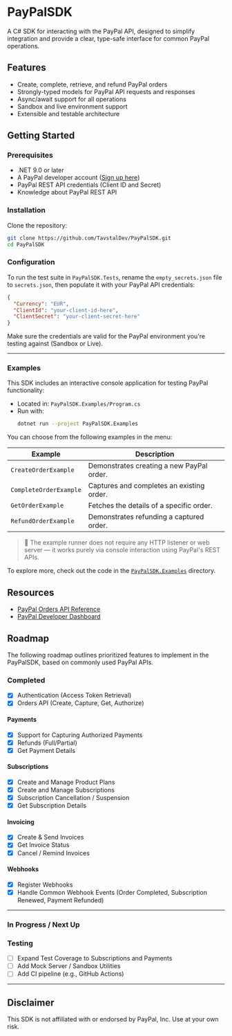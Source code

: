 # PayPalSDK

A C# SDK for interacting with the PayPal API, designed to simplify integration and provide a clear, type-safe interface for common PayPal operations.

## Features

- Create, complete, retrieve, and refund PayPal orders
- Strongly-typed models for PayPal API requests and responses
- Async/await support for all operations
- Sandbox and live environment support
- Extensible and testable architecture

## Getting Started

### Prerequisites

- .NET 9.0 or later
- A PayPal developer account ([Sign up here](https://developer.paypal.com/))
- PayPal REST API credentials (Client ID and Secret)
- Knowledge about PayPal REST API

### Installation

Clone the repository:

```bash
git clone https://github.com/TavstalDev/PayPalSDK.git
cd PayPalSDK
```

### Configuration

To run the test suite in `PayPalSDK.Tests`, rename the `empty_secrets.json` file to `secrets.json`, then populate it with your PayPal API credentials:

```json
{
  "Currency": "EUR",
  "ClientId": "your-client-id-here",
  "ClientSecret": "your-client-secret-here"
}
```

Make sure the credentials are valid for the PayPal environment you're testing against (Sandbox or Live).

---

### Examples

This SDK includes an interactive console application for testing PayPal functionality:

- Located in: `PayPalSDK.Examples/Program.cs`
- Run with:  
  ```bash
  dotnet run --project PayPalSDK.Examples
  ```

You can choose from the following examples in the menu:

| Example                 | Description                                |
|-------------------------|--------------------------------------------|
| `CreateOrderExample`    | Demonstrates creating a new PayPal order.  |
| `CompleteOrderExample`  | Captures and completes an existing order.  |
| `GetOrderExample`       | Fetches the details of a specific order.   |
| `RefundOrderExample`    | Demonstrates refunding a captured order.   |

> 🧭 The example runner does not require any HTTP listener or web server — it works purely via console interaction using PayPal's REST APIs.

To explore more, check out the code in the [`PayPalSDK.Examples`](./PayPalSDK.Examples) directory.


## Resources

- [PayPal Orders API Reference](https://developer.paypal.com/docs/api/orders/v2/)
- [PayPal Developer Dashboard](https://developer.paypal.com/developer/applications)


## Roadmap

The following roadmap outlines prioritized features to implement in the PayPalSDK, based on commonly used PayPal APIs.

### Completed
- [x] Authentication (Access Token Retrieval)
- [x] Orders API (Create, Capture, Get, Authorize)

#### Payments
- [x] Support for Capturing Authorized Payments
- [x] Refunds (Full/Partial)
- [x] Get Payment Details

#### Subscriptions
- [x] Create and Manage Product Plans
- [x] Create and Manage Subscriptions
- [x] Subscription Cancellation / Suspension
- [x] Get Subscription Details

#### Invoicing
- [x] Create & Send Invoices
- [x] Get Invoice Status
- [x] Cancel / Remind Invoices

#### Webhooks
- [x] Register Webhooks
- [x] Handle Common Webhook Events (Order Completed, Subscription Renewed, Payment Refunded)

---

### In Progress / Next Up

### Testing
- [ ] Expand Test Coverage to Subscriptions and Payments
- [ ] Add Mock Server / Sandbox Utilities
- [ ] Add CI pipeline (e.g., GitHub Actions)

---

## Disclaimer

This SDK is not affiliated with or endorsed by PayPal, Inc. Use at your own risk.
